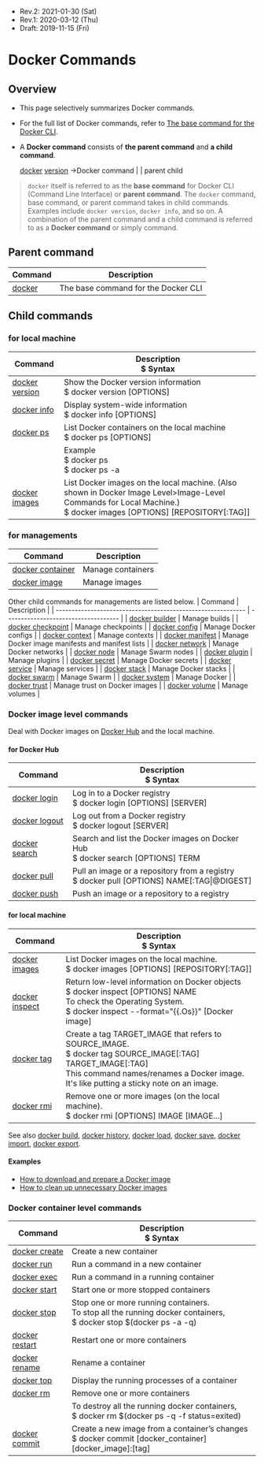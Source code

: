 * Rev.2: 2021-01-30 (Sat)
* Rev.1: 2020-03-12 (Thu)
* Draft: 2019-11-15 (Fri)

# Docker Commands
## Overview

* This page selectively summarizes Docker commands.
  
* For the full list of Docker commands, refer to [The base command for the Docker CLI](https://docs.docker.com/engine/reference/commandline/docker/).
  
* A **Docker command** consists of **the parent command** and **a child command**.

  <u>docker</u> <u>version</u> →Docker command
       |           |
   parent  child

> `docker` itself is referred to as the **base command** for Docker CLI (Command Line Interface) or **parent command**. The `docker` command, base command, or parent command takes in child commands. Examples include `docker version`, `docker info`, and so on. A combination of the parent command and a child command is referred to as a **Docker command** or simply command.

## Parent command

| Command                                                      | Description                         |
| ------------------------------------------------------------ | ----------------------------------- |
| [docker](https://docs.docker.com/engine/reference/commandline/docker) | The base command for the Docker CLI |

## Child commands

### for local machine

| Command                                                      | Description<br />$ Syntax                                    |
| ------------------------------------------------------------ | ------------------------------------------------------------ |
| [docker version](https://docs.docker.com/engine/reference/commandline/version/) | Show the Docker version information<br />$ docker version [OPTIONS] |
| [docker info](https://docs.docker.com/engine/reference/commandline/info/) | Display system-wide information<br />$ docker info [OPTIONS] |
| [docker ps](https://docs.docker.com/engine/reference/commandline/ps/) | List Docker containers on the local machine<br />$ docker ps [OPTIONS] |
|                                                              | Example<br />  \$ docker ps<br />  \$ docker ps -a           |
| [docker images](https://docs.docker.com/engine/reference/commandline/images/) | List Docker images on the local machine. (Also shown in Docker Image Level>Image-Level Commands for Local Machine.)<br />$ docker images [OPTIONS] [REPOSITORY[:TAG]] |

### for managements

| Command                                                      | Description                          |
| ------------------------------------------------------------ | ------------------------------------ |
| [docker container](https://docs.docker.com/engine/reference/commandline/container/) | Manage containers |
| [docker image](https://docs.docker.com/engine/reference/commandline/image/) | Manage images |

Other child commands for managements are listed below.
| Command                                                      | Description                          |
| ------------------------------------------------------------ | ------------------------------------ |
| [docker builder](https://docs.docker.com/engine/reference/commandline/builder/) | Manage builds |
| [docker checkpoint](https://docs.docker.com/engine/reference/commandline/checkpoint/) | Manage checkpoints |
| [docker config](https://docs.docker.com/engine/reference/commandline/config/) | Manage Docker configs |
| [docker context](https://docs.docker.com/engine/reference/commandline/context/) | Manage contexts |
| [docker manifest](https://docs.docker.com/engine/reference/commandline/manifest/) | Manage Docker image manifests and manifest lists |
| [docker network](https://docs.docker.com/engine/reference/commandline/network/) | Manage Docker networks |
| [docker node](https://docs.docker.com/engine/reference/commandline/node/) | Manage Swarm nodes |
| [docker plugin](https://docs.docker.com/engine/reference/commandline/plugin/) | Manage plugins |
| [docker secret](https://docs.docker.com/engine/reference/commandline/secret/) | Manage Docker secrets |
| [docker service](https://docs.docker.com/engine/reference/commandline/service/) | Manage services |
| [docker stack](https://docs.docker.com/engine/reference/commandline/stack/) | Manage Docker stacks |
| [docker swarm](https://docs.docker.com/engine/reference/commandline/plugin/) | Manage Swarm |
| [docker system](https://docs.docker.com/engine/reference/commandline/system/) | Manage Docker |
| [docker trust](https://docs.docker.com/engine/reference/commandline/trust/) | Manage trust on Docker images |
| [docker volume](https://docs.docker.com/engine/reference/commandline/plugin/) | Manage volumes |

### Docker image level commands

Deal with Docker images on [Docker Hub](https://hub.docker.com/) and the local machine.

#### for Docker Hub

| Command                                                      | Description<br />$ Syntax                                    |
| ------------------------------------------------------------ | ------------------------------------------------------------ |
| [docker login](https://docs.docker.com/engine/reference/commandline/login/) | Log in to a Docker registry<br />$ docker login [OPTIONS] [SERVER] |
| [docker logout](https://docs.docker.com/engine/reference/commandline/logout/) | Log out from a Docker registry<br />$ docker logout [SERVER] |
| [docker search](https://docs.docker.com/engine/reference/commandline/search/) | Search and list the Docker images on Docker Hub<br />$ docker search [OPTIONS] TERM |
| [docker pull](https://docs.docker.com/engine/reference/commandline/pull/) | Pull an image or a repository from a registry<br />$ docker pull [OPTIONS] NAME[:TAG\|@DIGEST] |
| [docker push](https://docs.docker.com/engine/reference/commandline/push/) | Push an image or a repository to a registry                  |

#### for local machine

| Command                                                      | Description<br />$ Syntax                                    |
| ------------------------------------------------------------ | ------------------------------------------------------------ |
| [docker images](https://docs.docker.com/engine/reference/commandline/images/) | List Docker images on the local machine.<br />$ docker images [OPTIONS] [REPOSITORY[:TAG]] |
| [docker inspect](https://docs.docker.com/engine/reference/commandline/inspect/) | Return low-level information on Docker objects<br />$ docker inspect [OPTIONS] NAME<br />To check the Operating System.<br/> $ docker inspect --format="{{.Os}}" [Docker image] |
| [docker tag](https://docs.docker.com/engine/reference/commandline/tag/) | Create a tag TARGET_IMAGE that refers to SOURCE_IMAGE. <br />$ docker tag SOURCE_IMAGE[:TAG] TARGET_IMAGE[:TAG]<br />This command names/renames a Docker image. It's like putting a sticky note on an image. |
| [docker rmi](https://docs.docker.com/engine/reference/commandline/rmi/) | Remove one or more images (on the local machine).<br />$ docker rmi [OPTIONS] IMAGE [IMAGE...] |

See also [docker build](https://docs.docker.com/engine/reference/commandline/build/), [docker history](https://docs.docker.com/engine/reference/commandline/history/), [docker load](https://docs.docker.com/engine/reference/commandline/load/), [docker save](https://docs.docker.com/engine/reference/commandline/save/), [docker import](https://docs.docker.com/engine/reference/commandline/import/), [docker export](https://docs.docker.com/engine/reference/commandline/export/).

#### Examples

* [How to download and prepare a Docker image](../how_to/download_and_prepare_a_docker_image.md)
* [How to clean up unnecessary Docker images](../how_to/clean_up_unnecessary_docker_images.md)

### Docker container level commands

| Command                                                      | Description<br />$ Syntax                                    |
| ------------------------------------------------------------ | ------------------------------------------------------------ |
| [docker create](https://docs.docker.com/engine/reference/commandline/create/) | Create a new container                                       |
| [docker run](https://docs.docker.com/engine/reference/commandline/run/) | Run a command in a new container                             |
| [docker exec](https://docs.docker.com/engine/reference/commandline/exec/) | Run a command in a running container                         |
| [docker start](https://docs.docker.com/engine/reference/commandline/start/) | Start one or more stopped containers                         |
| [docker stop](https://docs.docker.com/engine/reference/commandline/stop/) | Stop one or more running containers. <br />To stop all the running docker containers,<br />  \$ docker stop $(docker ps -a -q) |
| [docker restart](https://docs.docker.com/engine/reference/commandline/restart/) | Restart one or more containers                               |
| [docker rename](https://docs.docker.com/engine/reference/commandline/rename/) | Rename a container                                           |
| [docker top](https://docs.docker.com/engine/reference/commandline/top/) | Display the running processes of a container                 |
| [docker rm](https://docs.docker.com/engine/reference/commandline/rm/) | Remove one or more containers                                |
|                                                              | To destroy all the running docker containers,<br />  \$ docker rm $(docker ps -q -f status=exited) |
| [docker commit](https://docs.docker.com/engine/reference/commandline/commit/) | Create a new image from a container’s changes<br />$ docker commit [docker_container] [docker_image]:[tag] |

